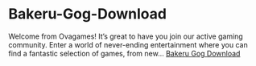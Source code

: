 # Bakeru-Gog-Download
Welcome from Ovagames! It’s great to have you join our active gaming community. Enter a world of never-ending entertainment where you can find a fantastic selection of games, from new…
[Bakeru Gog Download
](https://ovagame.org/bakeru-gog-download/)
